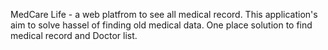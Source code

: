 MedCare Life - a web platfrom to see all medical record. This application's aim to solve hassel of finding old medical data. One place solution to find medical record and Doctor list.
